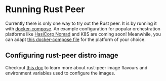 # Running Rust Peer

Currently there is only one way to try out the Rust peer. It is by running it with [docker-compose](docker-compose/). An example configuration for popular orchestration platforms like [HasiCorp Nomad](https://www.nomadproject.io/) and K8S are coming soon! Meanwhile, you can adapt [this docker-compose file](docker-compose/docker-compose.yml) for the platform of your choice.


## Configuring rust-peer distro image

Checkout [this doc](../docs/flavours.md) to learn more about rust-peer image
flavours and environment variables used to configure the images.
